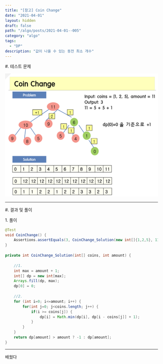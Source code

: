 ```yaml
---
title: "[참고] Coin Change"
date: "2021-04-01"
layout: hidden
draft: false
path: "/algo/posts/2021-04-01--005"
category: "algo"
tags:
  - "DP"
description: "값이 나올 수 있는 동전 최소 개수"
---
```


<span class="title__sub1">#. 테스트 문제</span>

![](./005-01.png)

---

<span class="title__sub1">#. 결과 및 풀이</span>

<span class="title__sub2">1. 풀이</span>
   
```java
@Test
void CoinChange() {
    Assertions.assertEquals(3, CoinChange_Solution(new int[]{1,2,5}, 11));
}

private int CoinChange_Solution(int[] coins, int amount) {
    
    //1.
    int max = amount + 1;
    int[] dp = new int[max];
    Arrays.fill(dp, max);
    dp[0] = 0;
    
    //2.
    for (int i=0; i<=amount; i++) {
        for(int j=0; j<coins.length; j++) {
            if(i >= coins[j]) {
                dp[i] = Math.min(dp[i], dp[i - coins[j]] + 1);
            }
        }
    }
    return dp[amount] > amount ? -1 : dp[amount];
}
```

---

<span class="title__sub2">배웠다</span>

